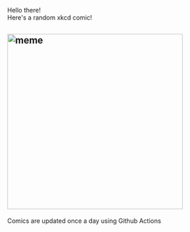 Hello there! <br>Here's a random xkcd comic!<br>
## <img src="https://imgs.xkcd.com/comics/2009_called.png" alt="meme" width="400"/><br>
Comics are updated once a day using Github Actions
